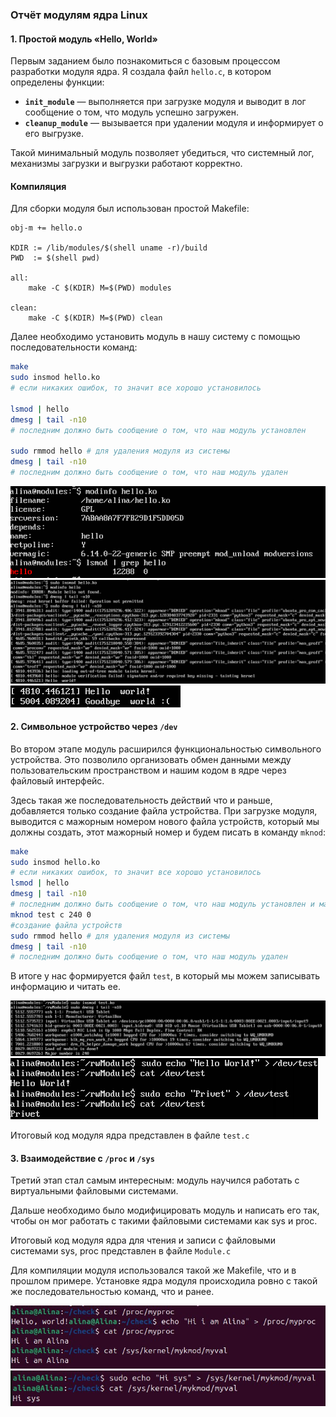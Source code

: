 ###  Отчёт модулям ядра Linux

#### 1. Простой модуль «Hello, World»

Первым заданием было познакомиться с базовым процессом разработки модуля ядра. Я создала файл `hello.c`, в котором определены  функции:
- **`init_module`** — выполняется при загрузке модуля и выводит в лог сообщение о том, что модуль успешно загружен.
- **`cleanup_module`**  — вызывается при удалении модуля и информирует о его выгрузке.

Такой минимальный модуль позволяет убедиться, что системный лог, механизмы загрузки и выгрузки работают корректно.

#### Компиляция
Для сборки модуля был использован простой Makefile:
```make
obj-m += hello.o

KDIR := /lib/modules/$(shell uname -r)/build
PWD  := $(shell pwd)

all:
	make -C $(KDIR) M=$(PWD) modules

clean:
	make -C $(KDIR) M=$(PWD) clean
```

Далее необходимо установить модуль в нашу систему с помощью последовательности команд:
```bash
make
sudo insmod hello.ko
# если никаких ошибок, то значит все хорошо установилось

lsmod | hello
dmesg | tail -n10
# последним должно быть сообщение о том, что наш модуль установлен

sudo rmmod hello # для удаления модуля из системы
dmesg | tail -n10
# последним должно быть сообщение о том, что наш модуль удален
```
![1.png](images/1.png)
![2.png](images/2.png)
![3.png](images/3.png)

#### 2. Символьное устройство через `/dev`

Во втором этапе модуль расширился функциональностью символьного устройства. Это позволило организовать обмен данными между пользовательским пространством и нашим кодом в ядре через файловый интерфейс.

Здесь такая же последовательность действий что и раньше, добавляется только создание файла устройства. При загрузке модуля, выводится с мажорным номером нового файла устройств, который мы должны создать, этот мажорный номер и будем писать в команду `mknod`:
```bash
make
sudo insmod hello.ko
# если никаких ошибок, то значит все хорошо установилось
lsmod | hello
dmesg | tail -n10
# последним должно быть сообщение о том, что наш модуль установлен и мажорный номер
mknod test c 240 0
#создание файла устройств
sudo rmmod hello # для удаления модуля из системы
dmesg | tail -n10
# последним должно быть сообщение о том, что наш модуль удален
```
В итоге у нас формируется файл `test`, в который мы можем записывать информацию и читать ее.

![4.png](images/4.png)
![5.png](images/5.png)

Итоговый код модуля ядра представлен в файле `test.c`
#### 3. Взаимодействие с `/proc` и `/sys`

Третий этап стал самым интересным: модуль научился работать с виртуальными файловыми системами.

Дальше необходимо было модифицировать модуль и написать его так, чтобы он мог работать с такими файловыми системами как sys и proc.

Итоговый код модуля ядра для чтения и записи с файловыми системами sys, proc представлен в файле `Module.c`

Для компиляции модуля использовался такой же Makefile, что и в прошлом примере. Установке ядра модуля происходила ровно с такой же последовательностью команд, что и ранее.

![6.png](images/6.png)
![7.png](images/7.png)
